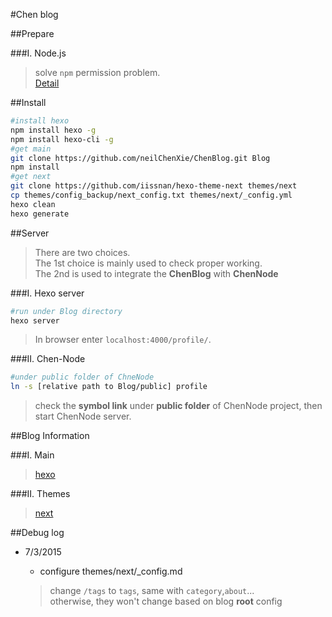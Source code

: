 #Chen blog

##Prepare

###I. Node.js

> solve `npm` permission problem.<br>
> [Detail](https://docs.npmjs.com/getting-started/fixing-npm-permissions)

##Install

```bash
#install hexo
npm install hexo -g
npm install hexo-cli -g
#get main
git clone https://github.com/neilChenXie/ChenBlog.git Blog
npm install
#get next
git clone https://github.com/iissnan/hexo-theme-next themes/next
cp themes/config_backup/next_config.txt themes/next/_config.yml
hexo clean
hexo generate
```
##Server

> There are two choices.<br> The 1st choice is mainly used to check proper working.<br> The 2nd is used to integrate the **ChenBlog** with **ChenNode**

###I. Hexo server

```bash
#run under Blog directory
hexo server
```

>In browser enter `localhost:4000/profile/`.

###II. Chen-Node

```bash
#under public folder of ChneNode
ln -s [relative path to Blog/public] profile
```

>check the **symbol link** under **public folder** of ChenNode project, then start ChenNode server.

##Blog Information

###I. Main
>[hexo](https://github.com/hexojs/hexo/)

###II. Themes
>[next](https://github.com/iissnan/hexo-theme-next)

##Debug log

* 7/3/2015
    * configure themes/next/_config.md

    > change `/tags` to `tags`, same with `category`,`about`...<br>
    > otherwise, they won't change based on blog **root** config
